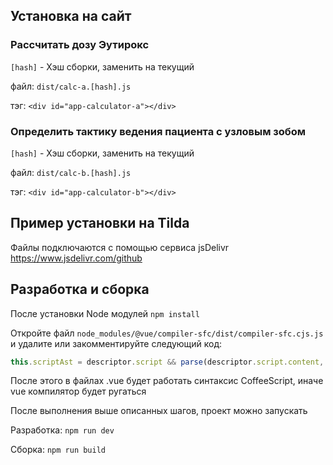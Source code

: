 ## Установка на сайт

### Рассчитать дозу Эутирокс

`[hash]` - Хэш сборки, заменить на текущий

файл: `dist/calc-a.[hash].js` 

тэг: `<div id="app-calculator-a"></div>`

### Определить тактику ведения пациента с узловым зобом

`[hash]` - Хэш сборки, заменить на текущий

файл: `dist/calc-b.[hash].js`

тэг: `<div id="app-calculator-b"></div>`

## Пример установки на Tilda

Файлы подключаются с помощью сервиса jsDelivr https://www.jsdelivr.com/github

## Разработка и сборка

После установки Node модулей `npm install`

Откройте файл `node_modules/@vue/compiler-sfc/dist/compiler-sfc.cjs.js` и удалите или закомментируйте следующий код:

```JavaScript
this.scriptAst = descriptor.script && parse(descriptor.script.content, descriptor.script.loc.start.offset);
```

После этого в файлах .vue будет работать синтаксис CoffeeScript, иначе vue компилятор будет ругаться

После выполнения выше описанных шагов, проект можно запускать

Разработка: `npm run dev`

Сборка: `npm run build`
